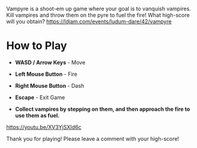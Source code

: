 Vampyre is a shoot-em up game where your goal is to vanquish vampires. Kill vampires and throw them on the pyre to fuel the fire! What high-score will you obtain?
https://ldjam.com/events/ludum-dare/42/vampyre

# How to Play

- **WASD / Arrow Keys** - Move

- **Left Mouse Button** - Fire

- **Right Mouse Button** - Dash

- **Escape** - Exit Game

- **Collect vampires by stepping on them, and then approach the fire to use them as fuel.**


https://youtu.be/XV3YjSXId6c

Thank you for playing! Please leave a comment with your high-score!
